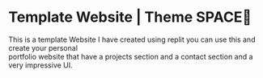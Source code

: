 # Template Website | Theme SPACE🚀
This is a template Website I have created using replit you can use this and create your personal  
portfolio website that have a projects section and a contact section and a very impressive UI.
